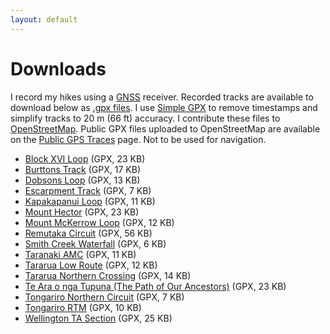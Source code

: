 ```yaml
---
layout: default
---
```

# Downloads

I record my hikes using a [GNSS](https://en.m.wikipedia.org/wiki/Satellite_navigation) receiver. Recorded tracks are available to download below as [.gpx files](https://www.topografix.com/gpx_for_users.asp). I use [Simple GPX](https://simple-gpx.herokuapp.com/) to remove timestamps and simplify tracks to 20 m (66 ft) accuracy. I contribute these files to [OpenStreetMap](https://www.openstreetmap.org/). Public GPX files uploaded to OpenStreetMap are available on the [Public GPS Traces](https://www.openstreetmap.org/traces) page. Not to be used for navigation.

* [Block XVI Loop](assets/Block_XVI_Loop.gpx) (GPX, 23 KB)
* [Burttons Track](assets/Burttons_Track.gpx) (GPX, 17 KB)
* [Dobsons Loop](assets/Dobsons_Loop.gpx) (GPX, 13 KB)
* [Escarpment Track](assets/Escarpment_Track.gpx) (GPX, 7 KB)
* [Kapakapanui Loop](assets/Kapakapanui_Loop.gpx) (GPX, 11 KB)
* [Mount Hector](assets/Mount_Hector.gpx) (GPX, 23 KB)
* [Mount McKerrow Loop](assets/Mount_McKerrow_Loop.gpx) (GPX, 12 KB)
* [Remutaka Circuit](assets/Remutaka_Circuit.gpx) (GPX, 56 KB)
* [Smith Creek Waterfall](assets/Smith_Creek_Waterfall.gpx) (GPX, 6 KB)
* [Taranaki AMC](assets/Taranaki_AMC.gpx) (GPX, 11 KB)
* [Tararua Low Route](assets/Tararua_Low_Route.gpx) (GPX, 12 KB)
* [Tararua Northern Crossing](assets/Tararua_Northern_Crossing.gpx) (GPX, 14 KB)
* [Te Ara o nga Tupuna (The Path of Our Ancestors)](assets/Te_Ara_o_nga_Tupuna_The_Path_of_Our_Ancestors.gpx) (GPX, 23 KB)
* [Tongariro Northern Circuit](assets/Tongariro_Northern_Circuit.gpx) (GPX, 7 KB)
* [Tongariro RTM](assets/Tongariro_RTM.gpx) (GPX, 10 KB)
* [Wellington TA Section](assets/Wellington_TA_Section.gpx) (GPX, 25 KB)
